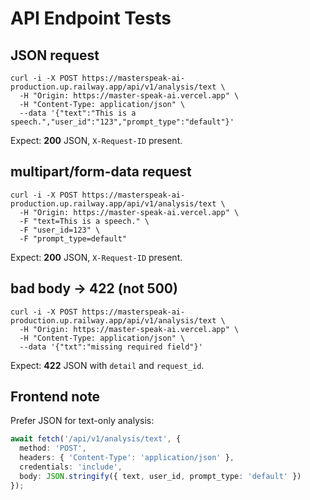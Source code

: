 # API Endpoint Tests

## JSON request

```
curl -i -X POST https://masterspeak-ai-production.up.railway.app/api/v1/analysis/text \
  -H "Origin: https://master-speak-ai.vercel.app" \
  -H "Content-Type: application/json" \
  --data '{"text":"This is a speech.","user_id":"123","prompt_type":"default"}'
```

Expect: **200** JSON, `X-Request-ID` present.

## multipart/form-data request

```
curl -i -X POST https://masterspeak-ai-production.up.railway.app/api/v1/analysis/text \
  -H "Origin: https://master-speak-ai.vercel.app" \
  -F "text=This is a speech." \
  -F "user_id=123" \
  -F "prompt_type=default"
```

Expect: **200** JSON, `X-Request-ID` present.

## bad body → 422 (not 500)

```
curl -i -X POST https://masterspeak-ai-production.up.railway.app/api/v1/analysis/text \
  -H "Origin: https://master-speak-ai.vercel.app" \
  -H "Content-Type: application/json" \
  --data '{"txt":"missing required field"}'
```

Expect: **422** JSON with `detail` and `request_id`.

## Frontend note

Prefer JSON for text-only analysis:

```ts
await fetch('/api/v1/analysis/text', {
  method: 'POST',
  headers: { 'Content-Type': 'application/json' },
  credentials: 'include',
  body: JSON.stringify({ text, user_id, prompt_type: 'default' })
});
```